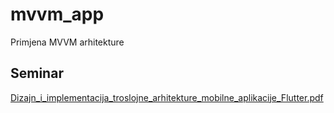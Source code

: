 # mvvm_app

Primjena MVVM arhitekture

## Seminar

[Dizajn_i_implementacija_troslojne_arhitekture_mobilne_aplikacije_Flutter.pdf](https://github.com/mklement21/MVVM/files/13296678/Dizajn_i_implementacija_troslojne_arhitekture_mobilne_aplikacije_Flutter.pdf)
